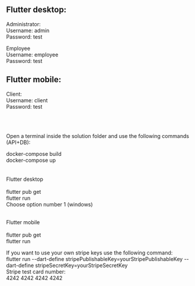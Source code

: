 Flutter desktop:
----------
Administrator: <br />
Username: admin <br />
Password: test <br />

Employee <br />
Username: employee <br />
Password: test <br />

Flutter mobile:
-----------
Client: <br />
Username: client <br />
Password: test <br /> 


<br /> <br />

Open a terminal inside the solution folder and use the following commands (API+DB): <br />

docker-compose build <br /> docker-compose up <br />
<br /><br />
Flutter desktop<br /><br />
flutter pub get <br /> flutter run <br />Choose option number 1 (windows) <br /><br />

Flutter mobile <br /><br />
flutter pub get <br /> flutter run <br />

If you want to use your own stripe keys use the following command: <br />
flutter run --dart-define stripePublishableKey=yourStripePublishableKey --dart-define stripeSecretKey=yourStripeSecretKey
<br />
Stripe test card number: <br />
4242 4242 4242 4242

